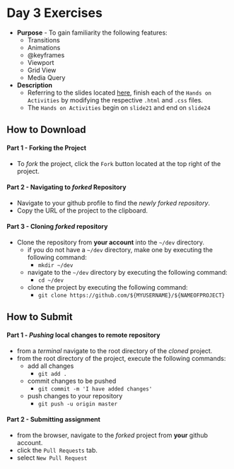 # Day 3 Exercises
* **Purpose** - To gain familiarity the following features:
  * Transitions
  * Animations
  * @keyframes
  * Viewport
  * Grid View
  * Media Query
* **Description**
  * Referring to the slides located [here](https://docs.google.com/presentation/d/e/2PACX-1vRtM9yjY2ULjTTt1JGRFoSEALt_BIIE5Zmz-M3Cfdtd1a_U7PstUtjtoW5TEXObfg/pub?start=false&loop=false&delayms=3000#slide=id.p24), finish each of the `Hands on Activities` by modifying the respective `.html` and `.css` files.
  * The `Hands on Activities` begin on `slide21` and end on `slide24`





## How to Download

#### Part 1 - Forking the Project
* To _fork_ the project, click the `Fork` button located at the top right of the project.


#### Part 2 - Navigating to _forked_ Repository
* Navigate to your github profile to find the _newly forked repository_.
* Copy the URL of the project to the clipboard.

#### Part 3 - Cloning _forked_ repository
* Clone the repository from **your account** into the `~/dev` directory.
  * if you do not have a `~/dev` directory, make one by executing the following command:
    * `mkdir ~/dev`
  * navigate to the `~/dev` directory by executing the following command:
    * `cd ~/dev`
  * clone the project by executing the following command:
    * `git clone https://github.com/${MYUSERNAME}/${NAMEOFPROJECT}`






## How to Submit

#### Part 1 -  _Pushing_ local changes to remote repository
* from a _terminal_ navigate to the root directory of the _cloned_ project.
* from the root directory of the project, execute the following commands:
    * add all changes
      * `git add .`
    * commit changes to be pushed
      * `git commit -m 'I have added changes'`
    * push changes to your repository
      * `git push -u origin master`

#### Part 2 - Submitting assignment
* from the browser, navigate to the _forked_ project from **your** github account.
* click the `Pull Requests` tab.
* select `New Pull Request`
